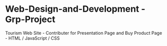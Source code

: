 # Web-Design-and-Development - Grp-Project
Tourism Web Site - Contributer for Presentation Page and Buy Product Page - HTML / JavaScript / CSS

